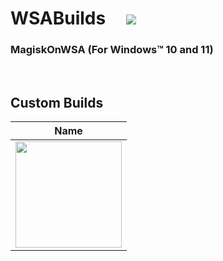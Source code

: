 # WSABuilds &nbsp; &nbsp; <img src="https://img.shields.io/github/downloads/MustardChef/WSABuilds/total?label=Total%20Downloads&style=for-the-badge"/> 
### MagiskOnWSA (For Windows™ 10 and 11) 

&nbsp;

## Custom Builds
|****Name****|
|----------|
|[<img src="https://img.shields.io/badge/-Magisk%20Delta-3c7093?style=for-the-badge&logo=github" style="width: 170px;"/>](https://github.com/MustardChef/WSABuilds/tree/master/custombuilds/MagiskDelta)|
